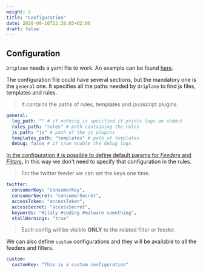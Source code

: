 ```yaml
---
weight: 2
title: "Configuration"
date: 2020-09-16T22:38:03+02:00
draft: false
---
```


## Configuration

`Driplane` needs a yaml file to work. An example can be found [here](https://github.com/Matrix86/driplane/blob/master/config.yaml.example).

The configuration file could have several sections, but the mandatory one is the `general` one. It specifies all the paths needed by `driplane` to find js files, templates and rules. 

> It contains the paths of rules, templates and javascript plugins.

```yaml
general:
  log_path: "" # if nothing is specified it prints logs on stdout
  rules_path: "rules" # path containing the rules
  js_path: "js" # path of the js plugins
  templates_path: "templates" # path of templates
  debug: false # if true enable the debug logs
```

<ins>In the configuration it is possible to define default params for _Feeders_ and _Filters_.</ins> In this way we don't need to specify that configuration in the rules.

> For the twitter feeder we can set the keys one time.
```yaml
twitter:
  consumerKey: "consumerKey",
  consumerSecret: "consumerSecret",
  accessToken: "accessToken",
  accessSecret: "accessSecret",
  keywords: "#italy #coding #malware something",
  stallWarnings: "true"
```  
> Each config will be visible __ONLY__ to the related filter or feeder.

We can also define `custom` configurations and they will be available to all the feeders and filters.

```yaml
custom:
  customKey: "This is a custom configuration"
```